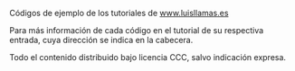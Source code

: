 Códigos de ejemplo de los tutoriales de www.luisllamas.es

Para más información de cada código en el tutorial de su respectiva entrada, cuya dirección se indica en la cabecera.

Todo el contenido distribuido bajo licencia CCC, salvo indicación expresa.
